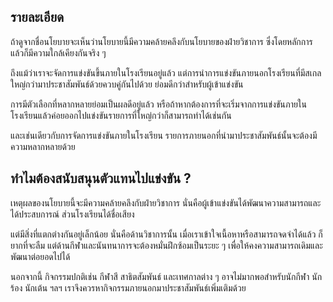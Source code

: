 ﻿## รายละเอียด
ถ้าดูจากชื่อนโยบายจะเห็นว่านโยบายนี้มีความคล้ายคลึงกับนโยบายของฝ่ายวิชาการ ซึ่งโดยหลักการแล้วก็มีความใกล้เคียงกันจริง ๆ

ถึงแม้ว่าเราจะจัดการแข่งขันขึ้นภายในโรงเรียนอยู่แล้ว แต่การนำการแข่งขันภายนอกโรงเรียนที่มีสเกลใหญ่กว่ามาประชาสัมพันธ์ด้วยควบคู่กันไปด้วย ย่อมดีกว่าสำหรับผู้เข้าแข่งขัน

การมีตัวเลือกที่หลากหลายย่อมเป็นผลดีอยู่แล้ว หรือถ้าหากต้องการที่จะเริ่มจากการแข่งขันภายในโรงเรียนแล้วค่อยออกไปแข่งขันรายการที่ใหญ่กว่าก็สามารถทำได้เช่นกัน

และเช่นเดียวกับการจัดการแข่งขันภายในโรงเรียน รายการภายนอกที่นำมาประชาสัมพันธ์นั้นจะต้องมีความหลากหลายด้วย

## ทำไมต้องสนับสนุนตัวแทนไปแข่งขัน ?
เหตุผลของนโยบายนี้จะมีความคล้ายคลึงกับฝ่ายวิชาการ นั่นคือผู้เข้าแข่งขันได้พัฒนาความสามารถและได้ประสบการณ์ ส่วนโรงเรียนได้ชื่อเสียง

แต่มีสิ่งที่แตกต่างกันอยู่เล็กน้อย นั่นคือด้านวิชาการนั้น เมื่อเราเข้าใจเนื้อหาหรือสามารถจดจำได้แล้ว ก็ยากที่จะลืม แต่ด้านกีฬาและนันทนาการจะต้องหมั่นฝึกซ้อมเป็นระยะ ๆ เพื่อให้คงความสามารถเดิมและพัฒนาต่อยอดไปได้

นอกจากนี้ กิจกรรมปกติเช่น กีฬาสี สาธิตสัมพันธ์ และเทศกาลต่าง ๆ อาจไม่มากพอสำหรับนักกีฬา นักร้อง นักเต้น ฯลฯ เราจึงควรหากิจกรรมภายนอกมาประชาสัมพันธ์เพิ่มเติมด้วย
